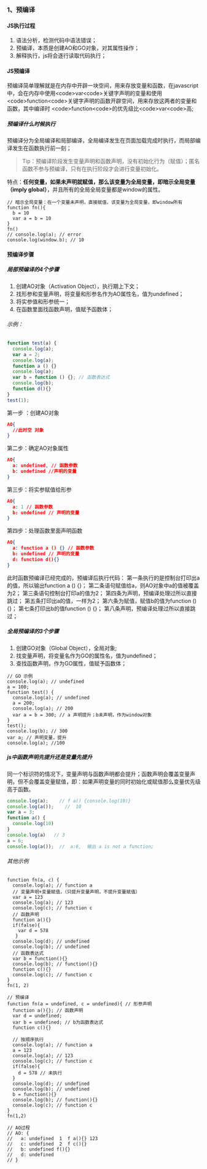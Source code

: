 ### 1、预编译

#### JS执行过程

1. 语法分析，检测代码中语法错误；
2. 预编译，本质是创建AO和GO对象，对其属性操作；
3. 解释执行，js将会逐行读取代码执行；

#### JS预编译

预编译简单理解就是在内存中开辟一块空间，用来存放变量和函数，在javascript中，会在内存中使用\<code>var\<code>关键字声明的变量和使用\<code>function\<code>关键字声明的函数开辟空间，用来存放这两者的变量和函数，其中编译时 \<code>function\<code>的优先级比\<code>var\<code>高;

##### 预编译什么时候执行

预编译分为全局编译和局部编译，全局编译发生在页面加载完成时执行，而局部编译发生在函数执行前一刻；

> Tip：预编译阶段发生变量声明和函数声明，没有初始化行为（赋值）；匿名函数不参与预编译，只有在执行阶段才会进行变量初始化。

特点：**任何变量，如果未声明就赋值，那么该变量为全局变量，即暗示全局变量（imply global）**，并且所有的全局全局变量都是window的属性。

```JS
// 暗示全局变量：在一个变量未声明，直接赋值，该变量为全局变量，即window所有
function fn(){ 
  b = 10
  var a = b = 10
}
fn()
// console.log(a); // error
console.log(window.b); // 10
```

#### 预编译步骤

##### 局部预编译的4个步骤

1. 创建AO对象（Activation Object），执行期上下文；
2. 找形参和变量声明，将变量和形参名作为AO属性名，值为undefined；
3. 将实参值和形参统一；
4. 在函数里面找函数声明，值赋予函数体；

###### 示例：

```js
function test(a) {
  console.log(a);
  var a = 2;
  console.log(a);
  function a () {}
  console.log(a);
  var b = function () {}; // 函数表达式
  console.log(b);
  function d(){}
}
test(1);
```

第一步 ：创建AO对象

```json
AO{
  //此时空 对象
}
```

第二步：确定AO对象属性

```json
AO{
  a: undefined, // 函数参数
  b: undefined //声明的变量
}
```

第三步：将实参赋值给形参

```json
AO{
  a: 1 // 函数参数
  b: undefined // 声明的变量
}
```

第四步：处理函数里面声明函数

```json
AO{
  a: function a () {} // 函数参数
  b: undefined // 声明的变量
  d: function d(){}
}
```

此时函数预编译已经完成的，预编译后执行代码：
第一条执行的是控制台打印出a的值，所以输出function a () {}；
第二条语句赋值给a，则AO对象中a的值被覆盖为2；
第三条语句控制台打印a的值为2；
第四条为声明，预编译处理过所以直接跳过；
第五条打印出a的值，一样为2；
第六条为赋值，赋值b的值为function () {}；
第七条打印出b的值function () {}；
第八条声明，预编译处理过所以直接跳过；

##### 全局预编译的3个步骤

1. 创建GO对象（Global Object），全局对象;
2. 找变量声明，将变量名作为GO的属性名，值为undefined；
3. 查找函数声明，作为GO属性，值赋予函数体；

```JS
// GO 示例 
console.log(a); // undefined
a = 100;
function test() {
  console.log(a); // undefined
  a = 200;
  console.log(a); // 200
  var a = b = 300; // a 声明提升；b未声明，作为window对象
}   
test();
console.log(b); // 300
var a; // 声明变量，提升 
console.log(a); //100
```

##### js中函数声明先提升还是变量先提升

同一个标识符的情况下，变量声明与函数声明都会提升；函数声明会覆盖变量声明，但不会覆盖变量赋值，即：如果声明变量的同时初始化或赋值那么变量优先级高于函数。

```js
console.log(a);    // f a() {console.log(10)}
console.log(a());    //  10
var a = 3;
function a() {
  console.log(10)
}
console.log(a)   // 3
a = 6;
console.log(a());  //  a:6,  输出 a is not a function;
```

###### 其他示例

```JS
function fn(a, c) {
  console.log(a); // function a
  // 变量声明+变量赋值，（只提升变量声明，不提升变量赋值）
  var a = 123
  console.log(a); // 123
  console.log(c); // function c
  // 函数声明
  function a(){}
  if(false){
    var d = 578
   }
  console.log(d); // undefined
  console.log(b); // undefined
  // 函数表达式
  var b = function(){}
  console.log(b); // function(){}
  function c(){}
  console.log(c); // function c
}
fn(1, 2)

// 预编译
function fn(a = undefined, c = undefined){ // 形参声明
  function a(){}; // 函数声明
  var d = undefined;
  var b = undefined; // b为函数表达式
  function c(){}

  // 按顺序执行
  console.log(a); // function a
  a = 123
  console.log(a); // 123
  console.log(c); // function c
  if(false){ 
    d = 578 // 未执行
  }
  console.log(d); // undefined
  console.log(b); // undefined
  b = function(){}
  console.log(b); // function(){}
  console.log(c); // function c
}
fn(1,2)

// AO过程
// AO: {
//   a: undefined  1  f a(){} 123
//   c: undefined  2  f c(){}
//   b: undefined f(){}
//   d: undefined
// }
```

